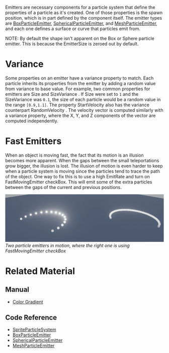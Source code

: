 Emitters are necessary components for a particle system that define the properties of a particle as it's created.  One of those properties is the spawn position, which is in part defined by the component itself.  The emitter types are [BoxParticleEmitter](https://github.com/PlasmaEngine/PlasmaDocs/blob/master/code_reference/class_reference/boxparticleemitter.markdown), [SphericalParticleEmitter](https://github.com/PlasmaEngine/PlasmaDocs/blob/master/code_reference/class_reference/sphericalparticleemitter.markdown), and [MeshParticleEmitter](https://github.com/PlasmaEngine/PlasmaDocs/blob/master/code_reference/class_reference/meshparticleemitter.markdown), and each one defines a surface or curve that particles emit from.


NOTE: By default the shape isn't apparent on the Box or Sphere particle emitter.  This is because the EmitterSize  is zeroed out by default.

 # Variance
Some properties on an emitter have a variance property to match.  Each particle inherits its properties from the emitter by adding a random value from variance to base value.  For example, two common properties for emitters are Size  and SizeVariance .  If Size  were set to `1` and the SizeVariance  was `0.1`, the size of each particle would be a random value in the range `[0.9,1.1]`.  The property StartVelocity  also has the variance counterpart RandomVelocity .  The velocity vector is computed similarly with a variance property, where the X, Y, and Z components of the vector are computed independently.

 # Fast Emitters
When an object is moving fast, the fact that its motion is an illusion becomes more apparent.  When the gaps between the small teleportations grow bigger, the illusion is lost.  The illusion of motion is even harder to keep when a particle system is moving since the particles tend to trace the path of the object.  One way to fix this is to use a high EmitRate  and turn on FastMovingEmitter checkBox.  This will emit some of the extra particles between the gaps of the current and previous positions.



![ParticleSystems_FastMovingEmitter](https://raw.githubusercontent.com/PlasmaEngine/PlasmaDocs/master/media/46688.gif) *Two particle emitters in motion, where the right one is using FastMovingEmitter checkBox*


 # Related Material
 ## Manual
- [Color Gradient](https://plasmaengine.github.io/PlasmaDocs/Manual/plasmamanual/architecture/resources/colorgradient.markdown)

 ## Code Reference
- [SpriteParticleSystem](https://plasmaengine.github.io/PlasmaDocs/Manual//code_reference/class_reference/spriteparticlesystem.markdown)
- [BoxParticleEmitter](https://github.com/PlasmaEngine/PlasmaDocs/blob/master/code_reference/class_reference/boxparticleemitter.markdown)
- [SphericalParticleEmitter](https://github.com/PlasmaEngine/PlasmaDocs/blob/master/code_reference/class_reference/sphericalparticleemitter.markdown)
- [MeshParticleEmitter](https://github.com/PlasmaEngine/PlasmaDocs/blob/master/code_reference/class_reference/meshparticleemitter.markdown)
 

 